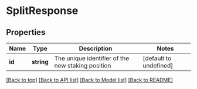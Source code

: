 # SplitResponse

## Properties

|Name | Type | Description | Notes|
|------------ | ------------- | ------------- | -------------|
|**id** | **string** | The unique identifier of the new staking position | [default to undefined]|




[[Back to top]](#) [[Back to API list]](../../README.md#documentation-for-api-endpoints) [[Back to Model list]](../../README.md#documentation-for-models) [[Back to README]](../../README.md)
